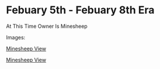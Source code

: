 # Febuary 5th - Febuary 8th Era
At This Time Owner Is Minesheep

Images:

<a href="https://i.imgur.com/LWZzhpJ.png" title="MineSheep View">Minesheep View</a>

<a href="https://i.imgur.com/58UAjC9.png" title="Illegal Pad">Minesheep View</a>
